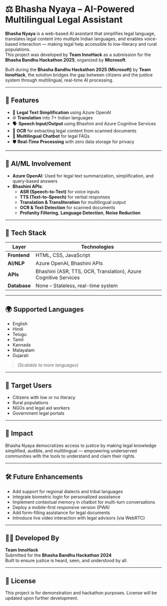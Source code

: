 # ⚖️ Bhasha Nyaya – AI-Powered Multilingual Legal Assistant

**Bhasha Nyaya** is a web-based AI assistant that simplifies legal language, translates legal content into multiple Indian languages, and enables voice-based interaction — making legal help accessible to low-literacy and rural populations.  
This project was developed by **Team InnoHack** as a submission for the **Bhasha Bandhu Hackathon 2025**, organized by **Microsoft**.


Built during the **Bhasha Bandhu Hackathon 2025 (Microsoft)** by **Team InnoHack**, the solution bridges the gap between citizens and the justice system through multilingual, real-time AI processing.

---

## 🚀 Features

- 🔎 **Legal Text Simplification** using Azure OpenAI
- 🌐 **Translation** into 7+ Indian languages
- 🗣️ **Speech Input/Output** using Bhashini and Azure Cognitive Services
- 📄 **OCR** for extracting legal content from scanned documents
- 💬 **Multilingual Chatbot** for legal FAQs
- 🛡️ **Real-Time Processing** with zero data storage for privacy

---

## 🤖 AI/ML Involvement

- **Azure OpenAI**: Used for legal text summarization, simplification, and query-based answers
- **Bhashini APIs**:
  - **ASR (Speech-to-Text)** for voice inputs
  - **TTS (Text-to-Speech)** for verbal responses
  - **Translation & Transliteration** for multilingual output
  - **OCR & Text Detection** for scanned documents
  - **Profanity Filtering**, **Language Detection**, **Noise Reduction**

---

## 🧰 Tech Stack

| Layer        | Technologies |
|--------------|--------------|
| **Frontend** | HTML, CSS, JavaScript |
| **AI/NLP**   | Azure OpenAI, Bhashini APIs |
| **APIs**     | Bhashini (ASR, TTS, OCR, Translation), Azure Cognitive Services |
| **Database** | None – Stateless, real-time system |

---

## 🌍 Supported Languages

- English  
- Hindi  
- Telugu  
- Tamil  
- Kannada  
- Malayalam  
- Gujarati  
> *(Scalable to more languages)*

---

## 👥 Target Users

- Citizens with low or no literacy  
- Rural populations  
- NGOs and legal aid workers  
- Government legal portals

---

## 🎯 Impact

Bhasha Nyaya democratizes access to justice by making legal knowledge simplified, audible, and multilingual — empowering underserved communities with the tools to understand and claim their rights.

---

## 🛠️ Future Enhancements

- Add support for regional dialects and tribal languages  
- Integrate biometric login for personalized assistance  
- Implement contextual memory in chatbot for multi-turn conversations  
- Deploy a mobile-first responsive version (PWA)  
- Add form-filling assistance for legal documents  
- Introduce live video interaction with legal advisors (via WebRTC)

---

## 🧑‍💻 Developed By

**Team InnoHack**  
Submitted for the **Bhasha Bandhu Hackathon 2024**  
Built to ensure justice is heard, seen, and understood by all.

---

## 📜 License

This project is for demonstration and hackathon purposes. License will be updated upon further development.
